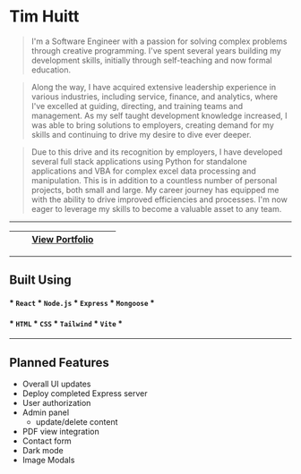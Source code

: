 # Tim Huitt

> I'm a Software Engineer with a passion for solving complex problems through creative programming. I've spent several years building my development skills, initially through self-teaching and now formal education. 

> Along the way, I have acquired extensive leadership experience in various industries, including service, finance, and analytics, where I've excelled at guiding, directing, and training teams and management. As my self taught development knowledge increased, I was able to bring solutions to employers, creating demand for my skills and continuing to drive my desire to dive ever deeper. 

> Due to this drive and its recognition by employers, I have developed several full stack applications using Python for standalone applications and VBA for complex excel data processing and manipulation. This is in addition to a countless number of personal projects, both small and large. My career journey has equipped me with the ability to drive improved efficiencies and processes. I'm now eager to leverage my skills to become a valuable asset to any team.

___

| | |[View Portfolio](https://astounding-zabaione-455dbf.netlify.app/)| | |
| - | - | - | - | - |
___
## Built Using
#### * `React` * `Node.js` * `Express` * `Mongoose` *
#### * `HTML` * `CSS` * `Tailwind` * `Vite` *
___
## Planned Features
- Overall UI updates
- Deploy completed Express server
- User authorization
- Admin panel
  - update/delete content
- PDF view integration
- Contact form
- Dark mode
- Image Modals